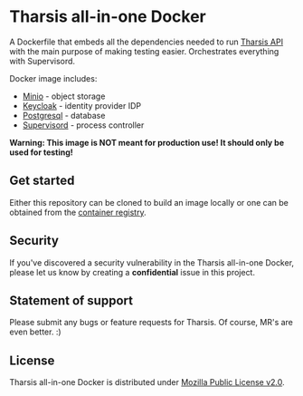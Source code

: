 # Tharsis all-in-one Docker

A Dockerfile that embeds all the dependencies needed to run [Tharsis API](https://gitlab.com/infor-cloud/martian-cloud/tharsis/tharsis-api) with the main purpose of making testing easier. Orchestrates everything with Supervisord.

Docker image includes:  
 - [Minio](https://min.io/) - object storage
 - [Keycloak](https://www.keycloak.org/) - identity provider IDP
 - [Postgresql](https://www.postgresql.org/) - database
 - [Supervisord](http://supervisord.org/) - process controller

**Warning: This image is NOT meant for production use! It should only be used for testing!**

## Get started

Either this repository can be cloned to build an image locally or one can be obtained from the [container registry](https://gitlab.com/infor-cloud/martian-cloud/tharsis/tharsis-all-in-one-docker/container_registry).

## Security

If you've discovered a security vulnerability in the Tharsis all-in-one Docker, please let us know by creating a **confidential** issue in this project.

## Statement of support

Please submit any bugs or feature requests for Tharsis. Of course, MR's are even better. :)

## License

Tharsis all-in-one Docker is distributed under [Mozilla Public License v2.0](https://www.mozilla.org/en-US/MPL/2.0/).
